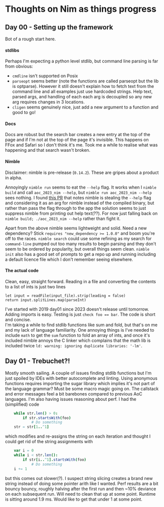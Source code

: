 # Thoughts on Nim as things progress

## Day 00 - Setting up the framework

Bot of a rough start here. 

#### stdlibs
Perhaps I'm expecting a python level stdlib, but command line parsing is far from obvious:
- `cmdline` isn't supported on Posix
- `parseopt` seems better (note the functions are called parseopt but the lib is optparse). However it still doesn't explain how to fetch text from the command line and all examples just use hardcoded strings. Help text, parsed args, and handling of each each arg is decoupled so any new arg requires changes in 3 locations.
- `cligen` seems genuinely nice, just add a new argument to a function and good to go! 

#### Docs
Docs are robust but the search bar creates a new entry at the top of the page and if I'm not at the top of the page it's invisible. This happens on FFox and Safari so I don't think it's me. Took me a while to realise what was happening and that search wasn't broken.

#### Nimble
Disclaimer: nimble is pre-release (`0.14.2`). These are gripes about a product in alpha.

Annoyingly `nimble run` seems to eat the `--help` flag. It works when I `nimble build` and call `aoc_2023_nim --help`, but `nimble run aoc_2023_nim --help` sees nothing. I found [this PR](https://github.com/nim-lang/nimble/issues/725) that notes nimble is stealing the `--help` flag and considering it as an arg for nimble instead of the compiled binary, but rather than pass the flag through to the app the solution seems to just suppress nimble from printing out help text(??). For now just falling back on `nimble build; ./aoc_2023_nim --help` rather than fight it.

Apart from the above nimble seems lightweight and solid. Need a new dependency? Stick `requires "new_dependency >= 1.0.0"` and boom you're off to the races. `nimble search` could use some refining as my search for `command-line` pumped out too many results to begin parsing and they don't seem to be ordered by popularity, but overall things seem clean. `nimble init` also has a good set of prompts to get a repo up and running including a default licence file which I don't remember seeing elsewhere.

#### The actual code
Clean, easy, straight forward. Reading in a file and converting the contents to a list of ints is just two lines
```
let input = readFile(input_file).strip(leading = false)
return input.splitLines.map(parseInt)
```

I've started with 2019 day01 since 2023 doesn't release until tomorrow. Adding imports is easy. Testing is just `check foo == bar`. The code is short and concise.  
I'm taking a while to find stdlib functions like sum and fold, but that's on me and my lack of language familiarity. One annoying things is I've needed to include `math` to get the `sum` function to fold an array of ints, and once it's included nimble annoys the C linker which complains that the math lib is included twice `ld: warning: ignoring duplicate libraries: '-lm'`. 


## Day 01 - Trebuchet?!

Mostly smooth sailing. A couple of issues finding stdlib functions but I'm just spoiled by IDEs with better autocomplete and linting.  Using anonymous functions requires importing the sugar library which implies it's not part of the language grammar? Must be some macro magic going on. The callstack and error messages feel a bit barebones compared to previous AoC languages. I'm also having issues reasoning about perf. I had the (simplified) code 
```nim
    while str.len() > 0:
        if str.startsWith(foo)
            # Do something
    str = str[1..^1]
```
which modifies and re-assigns the string on each iteration and thought I could get rid of the string assignments with
```nim
    var i = 0
    while i < str.len():
        if str[i..^1].startsWith(foo)
            # Do something
    i += 1
```
but this comes out slower(?). I suspect string slicing creates a brand new string instead of doing some pointer arith like I wanted. Perf results are a bit bouncy bouncy, roughly halving after the first run and then ~10% deviance on each subsequent run. Will need to clean that up at some point. Runtime is sitting around 1.9 ms. Would like to get that under 1 at some point.
